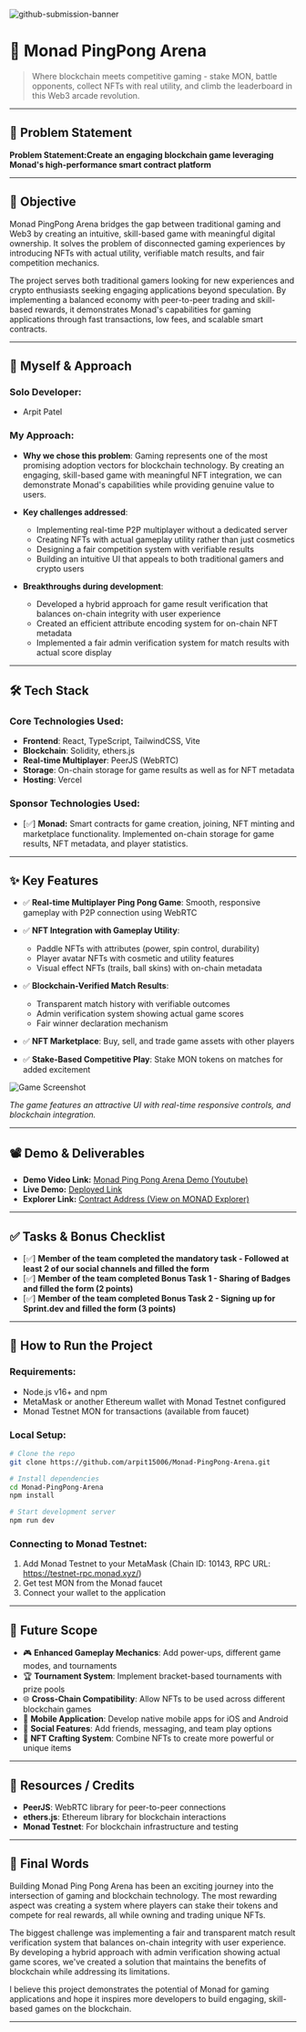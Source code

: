 ![github-submission-banner](https://github.com/user-attachments/assets/a1493b84-e4e2-456e-a791-ce35ee2bcf2f)

# 🚀 Monad PingPong Arena

> Where blockchain meets competitive gaming - stake MON, battle opponents, collect NFTs with real utility, and climb the leaderboard in this Web3 arcade revolution.

---

## 📌 Problem Statement

**Problem Statement:Create an engaging blockchain game leveraging Monad's high-performance smart contract platform**

---

## 🎯 Objective

Monad PingPong Arena bridges the gap between traditional gaming and Web3 by creating an intuitive, skill-based game with meaningful digital ownership. It solves the problem of disconnected gaming experiences by introducing NFTs with actual utility, verifiable match results, and fair competition mechanics.

The project serves both traditional gamers looking for new experiences and crypto enthusiasts seeking engaging applications beyond speculation. By implementing a balanced economy with peer-to-peer trading and skill-based rewards, it demonstrates Monad's capabilities for gaming applications through fast transactions, low fees, and scalable smart contracts.

---

## 🧠 Myself & Approach

### Solo Developer:
- Arpit Patel

### My Approach:
- **Why we chose this problem**: Gaming represents one of the most promising adoption vectors for blockchain technology. By creating an engaging, skill-based game with meaningful NFT integration, we can demonstrate Monad's capabilities while providing genuine value to users.

- **Key challenges addressed**:
  - Implementing real-time P2P multiplayer without a dedicated server
  - Creating NFTs with actual gameplay utility rather than just cosmetics
  - Designing a fair competition system with verifiable results
  - Building an intuitive UI that appeals to both traditional gamers and crypto users

- **Breakthroughs during development**:
  - Developed a hybrid approach for game result verification that balances on-chain integrity with user experience
  - Created an efficient attribute encoding system for on-chain NFT metadata
  - Implemented a fair admin verification system for match results with actual score display

---

## 🛠️ Tech Stack

### Core Technologies Used:
- **Frontend**: React, TypeScript, TailwindCSS, Vite
- **Blockchain**: Solidity, ethers.js
- **Real-time Multiplayer**: PeerJS (WebRTC)
- **Storage**: On-chain storage for game results as well as for NFT metadata
- **Hosting**: Vercel

### Sponsor Technologies Used:
- [✅] **Monad:** Smart contracts for game creation, joining, NFT minting and marketplace functionality. Implemented on-chain storage for game results, NFT metadata, and player statistics.

---

## ✨ Key Features

- ✅ **Real-time Multiplayer Ping Pong Game**: Smooth, responsive gameplay with P2P connection using WebRTC

- ✅ **NFT Integration with Gameplay Utility**:
  - Paddle NFTs with attributes (power, spin control, durability)
  - Player avatar NFTs with cosmetic and utility features
  - Visual effect NFTs (trails, ball skins) with on-chain metadata

- ✅ **Blockchain-Verified Match Results**:
  - Transparent match history with verifiable outcomes
  - Admin verification system showing actual game scores
  - Fair winner declaration mechanism

- ✅ **NFT Marketplace**: Buy, sell, and trade game assets with other players

- ✅ **Stake-Based Competitive Play**: Stake MON tokens on matches for added excitement

![Game Screenshot](public/mainimg.jpg)

*The game features an attractive UI with real-time responsive controls, and blockchain integration.*

---

## 📽️ Demo & Deliverables

- **Demo Video Link:** [Monad Ping Pong Arena Demo (Youtube)](https://youtu.be/CEihnOZ1iQM)
- **Live Demo:** [Deployed Link](https://monad-pingpong-arena.vercel.app)
- **Explorer Link:** [Contract Address (View on MONAD Explorer)](https://testnet.monadexplorer.com/address/0x88282cc7c75c3726c7e09e73954dc34bff8731dc)
---

## ✅ Tasks & Bonus Checklist

- [✅] **Member of the team completed the mandatory task - Followed at least 2 of our social channels and filled the form**
- [✅] **Member of the team completed Bonus Task 1 - Sharing of Badges and filled the form (2 points)**
- [✅] **Member of the team completed Bonus Task 2 - Signing up for Sprint.dev and filled the form (3 points)**

---

## 🧪 How to Run the Project

### Requirements:
- Node.js v16+ and npm
- MetaMask or another Ethereum wallet with Monad Testnet configured
- Monad Testnet MON for transactions (available from faucet)

### Local Setup:
```bash
# Clone the repo
git clone https://github.com/arpit15006/Monad-PingPong-Arena.git

# Install dependencies
cd Monad-PingPong-Arena
npm install

# Start development server
npm run dev
```

### Connecting to Monad Testnet:
1. Add Monad Testnet to your MetaMask (Chain ID: 10143, RPC URL: https://testnet-rpc.monad.xyz/)
2. Get test MON from the Monad faucet
3. Connect your wallet to the application

---

## 🧬 Future Scope

- 🎮 **Enhanced Gameplay Mechanics**: Add power-ups, different game modes, and tournaments
- 🏆 **Tournament System**: Implement bracket-based tournaments with prize pools
- 🌐 **Cross-Chain Compatibility**: Allow NFTs to be used across different blockchain games
- 📱 **Mobile Application**: Develop native mobile apps for iOS and Android
- 🤝 **Social Features**: Add friends, messaging, and team play options
- 🔄 **NFT Crafting System**: Combine NFTs to create more powerful or unique items

---

## 📎 Resources / Credits

- **PeerJS**: WebRTC library for peer-to-peer connections
- **ethers.js**: Ethereum library for blockchain interactions
- **Monad Testnet**: For blockchain infrastructure and testing

---

## 🏁 Final Words

Building Monad Ping Pong Arena has been an exciting journey into the intersection of gaming and blockchain technology. The most rewarding aspect was creating a system where players can stake their tokens and compete for real rewards, all while owning and trading unique NFTs.

The biggest challenge was implementing a fair and transparent match result verification system that balances on-chain integrity with user experience. By developing a hybrid approach with admin verification showing actual game scores, we've created a solution that maintains the benefits of blockchain while addressing its limitations.

I believe this project demonstrates the potential of Monad for gaming applications and hope it inspires more developers to build engaging, skill-based games on the blockchain.

---
